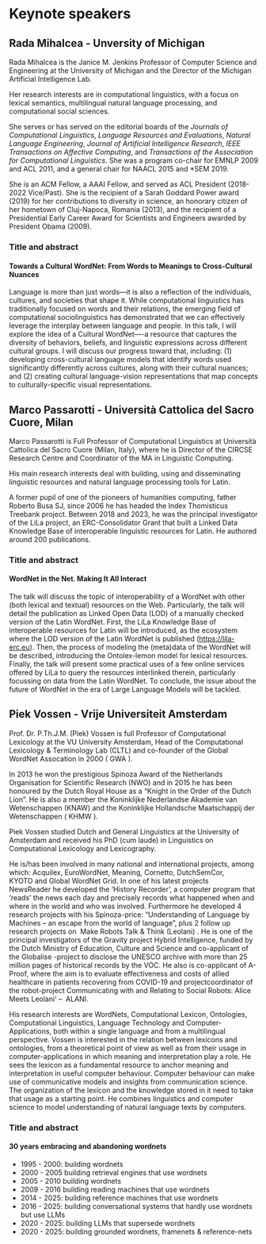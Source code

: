 # Keynote speakers

## Rada Mihalcea - Unversity of Michigan
Rada Mihalcea is the Janice M. Jenkins Professor of Computer Science and Engineering at the University of Michigan and the Director of the Michigan Artificial Intelligence Lab. 

Her research interests are in computational linguistics, with a focus on lexical semantics, multilingual natural language processing, and computational social sciences. 

She serves or has served on the editorial boards of the _Journals of Computational Linguistics_, _Language Resources and Evaluations_, _Natural Language Engineering_, _Journal of Artificial Intelligence Research_, _IEEE Transactions on Affective Computing_, and  _Transactions of the Association for Computational Linguistics_. She was a program co-chair for EMNLP 2009 and ACL 2011, and a general chair for NAACL 2015 and *SEM 2019.

She is an ACM Fellow, a AAAI Fellow, and served as ACL President (2018-2022 Vice/Past). She is the recipient of a Sarah Goddard Power award (2019) for her contributions to diversity in science, an honorary citizen of her hometown of Cluj-Napoca, Romania (2013), and the recipient of a Presidential Early Career Award for Scientists and Engineers awarded by President Obama (2009).

### Title and abstract
#### Towards a Cultural WordNet: From Words to Meanings to Cross-Cultural Nuances
Language is more than just words—it is also a reflection of the individuals, cultures, and societies that shape it. While computational linguistics has traditionally focused on words and their relations, the emerging field of computational sociolinguistics has demonstrated that we can effectively leverage the interplay between language and people. In this talk, I will explore the idea of a Cultural WordNet—-a resource that captures the diversity of behaviors, beliefs, and linguistic expressions across different cultural groups. I will discuss our progress toward that, including: (1) developing cross-cultural language models that identify words used significantly differently across cultures, along with their cultural nuances; and (2) creating cultural language-vision representations that map concepts to culturally-specific visual representations.

## Marco Passarotti - Università Cattolica del Sacro Cuore, Milan
Marco Passarotti is Full Professor of Computational Linguistics at Università Cattolica del Sacro Cuore (Milan, Italy), where he is Director of the CIRCSE Research Centre and Coordinator of the MA in Linguistic Computing. 

His main research interests deal with building, using and disseminating linguistic resources and natural language processing tools for Latin. 

A former pupil of one of the pioneers of humanities computing, father Roberto Busa SJ, since 2006 he has headed the Index Thomisticus Treebank project. Between 2018 and 2023, he was the principal investigator of the LiLa project, an ERC-Consolidator Grant that built a Linked Data Knowledge Base of interoperable linguistic resources for Latin. He authored around 200 publications.

### Title and abstract
#### WordNet in the Net. Making It All Interact
The talk will discuss the topic of interoperability of a WordNet with other (both lexical and textual) resources on the Web. Particularly, the talk will detail the publication as Linked Open Data (LOD) of a manually checked version of the Latin WordNet. First, the LiLa Knowledge Base of interoperable resources for Latin will be introduced, as the ecosystem where the LOD version of the Latin WordNet is published (https://lila-erc.eu). Then, the process of modeling the (meta)data of the WordNet will be described, introducing the Ontolex-lemon model for lexical resources. Finally, the talk will present some practical uses of a few online services offered by LiLa to query the resources interlinked therein, particularly focussing on data from the Latin WordNet. To conclude, the issue about the future of WordNet in the era of Large Language Models will be tackled.

## Piek Vossen - Vrije Universiteit Amsterdam
Prof. Dr. P.Th.J.M. (Piek) Vossen is full Professor of Computational Lexicology at the VU University Amsterdam, Head of the Computational Lexicology &amp; Terminology Lab (CLTL) and co-founder of the Global WordNet Assocation in 2000 ( GWA ). 

In 2013 he won the prestigious Spinoza Award of the Netherlands Organisation for Scientific Research (NWO) and in 2015 he has been honoured by the Dutch Royal House as a
“Knight in the Order of the Dutch Lion”. He is also a member the Koninklijke Nederlandse Akademie van Wetenschappen (KNAW) and the Koninklijke Hollandsche Maatschappij der Wetenschappen ( KHMW ).

Piek Vossen studied Dutch and General Linguistics at the University of Amsterdam and received his PhD (cum laude) in Linguistics on Computational Lexicology and Lexicography. 

He is/has been involved in many national and international projects, among which: Acquilex, EuroWordNet, Meaning, Cornetto, DutchSemCor, KYOTO and Global WordNet Grid. In one of his latest projects NewsReader he developed the ‘History Recorder’, a computer program that ‘reads’ the news each day and precisely records what happened when and where in the world and who was involved. 
Furthermore he developed 4 research projects with his Spinoza-price: “Understanding of Language by Machines – an escape from the world of language”, plus 2 follow up research projects on  Make Robots Talk &amp; Think (Leolani) .
He is one of the principal investigators of the Gravity project Hybrid Intelligence, funded by the Dutch Ministry of Education, Culture and Science and co-applicant of the Globalise -project to disclose the UNESCO archive with more than 25 million pages of historical records by the VOC. He also is co-applicant of A-Proof, where the aim is to evaluate effectiveness and costs of allied healthcare in patients recovering from COVID-19 and projectcoordinator of the robot-project Communicating with and Relating to Social Robots: Alice Meets Leolani’ –  ALANI.

His research interests are WordNets, Computational Lexicon, Ontologies, Computational Linguistics, Language Technology and Computer-Applications, both within a single language and from a multilingual perspective. Vossen is interested in
the relation between lexicons and ontologies, from a theoretical point of view as well as from their usage in computer-applications in which meaning and interpretation play a role. He sees the lexicon as a fundamental resource to anchor meaning and
interpretation in useful computer behaviour. Computer behaviour can make use of communicative models and insights from communication science. The organization of the lexicon and the knowledge stored in it need to take that usage as a starting point. He combines linguistics and computer science to model understanding of
natural language texts by computers.

### Title and abstract
#### 30 years embracing and abandoning wordnets

- 1995 - 2000: building wordnets
- 2000 - 2005 building retrieval engines that use wordnets
- 2005 - 2010 building wordnets
- 2009 - 2016 building reading machines that use wordnets
- 2014 - 2025: building reference machines that use wordnets
- 2016 - 2025: building conversational systems that hardly use wordnets but use LLMs
- 2020 - 2025: building LLMs that supersede wordnets
- 2020 - 2025: building grounded wordnets, framenets & reference-nets
